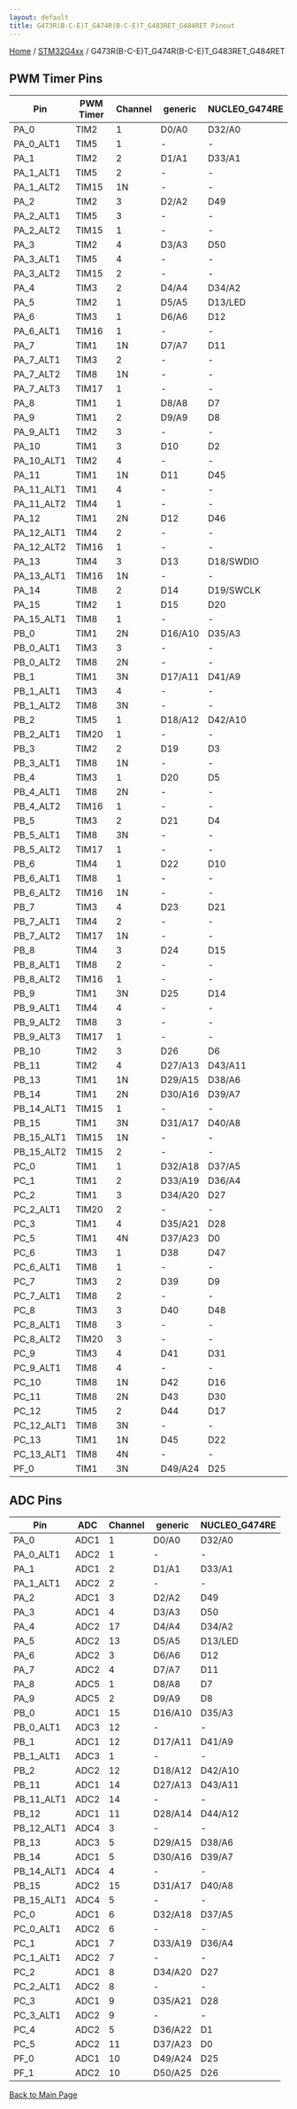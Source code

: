 ```yaml
---
layout: default
title: G473R(B-C-E)T_G474R(B-C-E)T_G483RET_G484RET Pinout
---
```


[Home](../../index.md) / [STM32G4xx](../index.md) / G473R(B-C-E)T_G474R(B-C-E)T_G483RET_G484RET

## PWM Timer Pins

| Pin | PWM Timer | Channel | generic | NUCLEO_G474RE |
| --- | --- | --- | --- | --- |
| PA_0 | TIM2 | 1 | D0/A0 | D32/A0 |
| PA_0_ALT1 | TIM5 | 1 | - | - |
| PA_1 | TIM2 | 2 | D1/A1 | D33/A1 |
| PA_1_ALT1 | TIM5 | 2 | - | - |
| PA_1_ALT2 | TIM15 | 1N | - | - |
| PA_2 | TIM2 | 3 | D2/A2 | D49 |
| PA_2_ALT1 | TIM5 | 3 | - | - |
| PA_2_ALT2 | TIM15 | 1 | - | - |
| PA_3 | TIM2 | 4 | D3/A3 | D50 |
| PA_3_ALT1 | TIM5 | 4 | - | - |
| PA_3_ALT2 | TIM15 | 2 | - | - |
| PA_4 | TIM3 | 2 | D4/A4 | D34/A2 |
| PA_5 | TIM2 | 1 | D5/A5 | D13/LED |
| PA_6 | TIM3 | 1 | D6/A6 | D12 |
| PA_6_ALT1 | TIM16 | 1 | - | - |
| PA_7 | TIM1 | 1N | D7/A7 | D11 |
| PA_7_ALT1 | TIM3 | 2 | - | - |
| PA_7_ALT2 | TIM8 | 1N | - | - |
| PA_7_ALT3 | TIM17 | 1 | - | - |
| PA_8 | TIM1 | 1 | D8/A8 | D7 |
| PA_9 | TIM1 | 2 | D9/A9 | D8 |
| PA_9_ALT1 | TIM2 | 3 | - | - |
| PA_10 | TIM1 | 3 | D10 | D2 |
| PA_10_ALT1 | TIM2 | 4 | - | - |
| PA_11 | TIM1 | 1N | D11 | D45 |
| PA_11_ALT1 | TIM1 | 4 | - | - |
| PA_11_ALT2 | TIM4 | 1 | - | - |
| PA_12 | TIM1 | 2N | D12 | D46 |
| PA_12_ALT1 | TIM4 | 2 | - | - |
| PA_12_ALT2 | TIM16 | 1 | - | - |
| PA_13 | TIM4 | 3 | D13 | D18/SWDIO |
| PA_13_ALT1 | TIM16 | 1N | - | - |
| PA_14 | TIM8 | 2 | D14 | D19/SWCLK |
| PA_15 | TIM2 | 1 | D15 | D20 |
| PA_15_ALT1 | TIM8 | 1 | - | - |
| PB_0 | TIM1 | 2N | D16/A10 | D35/A3 |
| PB_0_ALT1 | TIM3 | 3 | - | - |
| PB_0_ALT2 | TIM8 | 2N | - | - |
| PB_1 | TIM1 | 3N | D17/A11 | D41/A9 |
| PB_1_ALT1 | TIM3 | 4 | - | - |
| PB_1_ALT2 | TIM8 | 3N | - | - |
| PB_2 | TIM5 | 1 | D18/A12 | D42/A10 |
| PB_2_ALT1 | TIM20 | 1 | - | - |
| PB_3 | TIM2 | 2 | D19 | D3 |
| PB_3_ALT1 | TIM8 | 1N | - | - |
| PB_4 | TIM3 | 1 | D20 | D5 |
| PB_4_ALT1 | TIM8 | 2N | - | - |
| PB_4_ALT2 | TIM16 | 1 | - | - |
| PB_5 | TIM3 | 2 | D21 | D4 |
| PB_5_ALT1 | TIM8 | 3N | - | - |
| PB_5_ALT2 | TIM17 | 1 | - | - |
| PB_6 | TIM4 | 1 | D22 | D10 |
| PB_6_ALT1 | TIM8 | 1 | - | - |
| PB_6_ALT2 | TIM16 | 1N | - | - |
| PB_7 | TIM3 | 4 | D23 | D21 |
| PB_7_ALT1 | TIM4 | 2 | - | - |
| PB_7_ALT2 | TIM17 | 1N | - | - |
| PB_8 | TIM4 | 3 | D24 | D15 |
| PB_8_ALT1 | TIM8 | 2 | - | - |
| PB_8_ALT2 | TIM16 | 1 | - | - |
| PB_9 | TIM1 | 3N | D25 | D14 |
| PB_9_ALT1 | TIM4 | 4 | - | - |
| PB_9_ALT2 | TIM8 | 3 | - | - |
| PB_9_ALT3 | TIM17 | 1 | - | - |
| PB_10 | TIM2 | 3 | D26 | D6 |
| PB_11 | TIM2 | 4 | D27/A13 | D43/A11 |
| PB_13 | TIM1 | 1N | D29/A15 | D38/A6 |
| PB_14 | TIM1 | 2N | D30/A16 | D39/A7 |
| PB_14_ALT1 | TIM15 | 1 | - | - |
| PB_15 | TIM1 | 3N | D31/A17 | D40/A8 |
| PB_15_ALT1 | TIM15 | 1N | - | - |
| PB_15_ALT2 | TIM15 | 2 | - | - |
| PC_0 | TIM1 | 1 | D32/A18 | D37/A5 |
| PC_1 | TIM1 | 2 | D33/A19 | D36/A4 |
| PC_2 | TIM1 | 3 | D34/A20 | D27 |
| PC_2_ALT1 | TIM20 | 2 | - | - |
| PC_3 | TIM1 | 4 | D35/A21 | D28 |
| PC_5 | TIM1 | 4N | D37/A23 | D0 |
| PC_6 | TIM3 | 1 | D38 | D47 |
| PC_6_ALT1 | TIM8 | 1 | - | - |
| PC_7 | TIM3 | 2 | D39 | D9 |
| PC_7_ALT1 | TIM8 | 2 | - | - |
| PC_8 | TIM3 | 3 | D40 | D48 |
| PC_8_ALT1 | TIM8 | 3 | - | - |
| PC_8_ALT2 | TIM20 | 3 | - | - |
| PC_9 | TIM3 | 4 | D41 | D31 |
| PC_9_ALT1 | TIM8 | 4 | - | - |
| PC_10 | TIM8 | 1N | D42 | D16 |
| PC_11 | TIM8 | 2N | D43 | D30 |
| PC_12 | TIM5 | 2 | D44 | D17 |
| PC_12_ALT1 | TIM8 | 3N | - | - |
| PC_13 | TIM1 | 1N | D45 | D22 |
| PC_13_ALT1 | TIM8 | 4N | - | - |
| PF_0 | TIM1 | 3N | D49/A24 | D25 |


## ADC Pins

| Pin | ADC | Channel | generic | NUCLEO_G474RE |
| --- | --- | --- | --- | --- |
| PA_0 | ADC1 | 1 | D0/A0 | D32/A0 |
| PA_0_ALT1 | ADC2 | 1 | - | - |
| PA_1 | ADC1 | 2 | D1/A1 | D33/A1 |
| PA_1_ALT1 | ADC2 | 2 | - | - |
| PA_2 | ADC1 | 3 | D2/A2 | D49 |
| PA_3 | ADC1 | 4 | D3/A3 | D50 |
| PA_4 | ADC2 | 17 | D4/A4 | D34/A2 |
| PA_5 | ADC2 | 13 | D5/A5 | D13/LED |
| PA_6 | ADC2 | 3 | D6/A6 | D12 |
| PA_7 | ADC2 | 4 | D7/A7 | D11 |
| PA_8 | ADC5 | 1 | D8/A8 | D7 |
| PA_9 | ADC5 | 2 | D9/A9 | D8 |
| PB_0 | ADC1 | 15 | D16/A10 | D35/A3 |
| PB_0_ALT1 | ADC3 | 12 | - | - |
| PB_1 | ADC1 | 12 | D17/A11 | D41/A9 |
| PB_1_ALT1 | ADC3 | 1 | - | - |
| PB_2 | ADC2 | 12 | D18/A12 | D42/A10 |
| PB_11 | ADC1 | 14 | D27/A13 | D43/A11 |
| PB_11_ALT1 | ADC2 | 14 | - | - |
| PB_12 | ADC1 | 11 | D28/A14 | D44/A12 |
| PB_12_ALT1 | ADC4 | 3 | - | - |
| PB_13 | ADC3 | 5 | D29/A15 | D38/A6 |
| PB_14 | ADC1 | 5 | D30/A16 | D39/A7 |
| PB_14_ALT1 | ADC4 | 4 | - | - |
| PB_15 | ADC2 | 15 | D31/A17 | D40/A8 |
| PB_15_ALT1 | ADC4 | 5 | - | - |
| PC_0 | ADC1 | 6 | D32/A18 | D37/A5 |
| PC_0_ALT1 | ADC2 | 6 | - | - |
| PC_1 | ADC1 | 7 | D33/A19 | D36/A4 |
| PC_1_ALT1 | ADC2 | 7 | - | - |
| PC_2 | ADC1 | 8 | D34/A20 | D27 |
| PC_2_ALT1 | ADC2 | 8 | - | - |
| PC_3 | ADC1 | 9 | D35/A21 | D28 |
| PC_3_ALT1 | ADC2 | 9 | - | - |
| PC_4 | ADC2 | 5 | D36/A22 | D1 |
| PC_5 | ADC2 | 11 | D37/A23 | D0 |
| PF_0 | ADC1 | 10 | D49/A24 | D25 |
| PF_1 | ADC2 | 10 | D50/A25 | D26 |


[Back to Main Page](../../index.md)